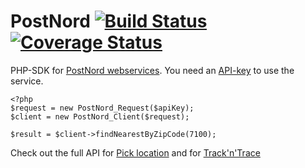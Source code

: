 PostNord [![Build Status](https://travis-ci.org/lsolesen/postnord-sdk.svg?branch=master)](https://travis-ci.org/lsolesen/postnord-sdk) [![Coverage Status](https://coveralls.io/repos/lsolesen/postnord-sdk/badge.svg)](https://coveralls.io/r/lsolesen/postnord-sdk)
==

PHP-SDK for [PostNord webservices](http://www.postdanmark.dk/da/Logistik/netbutikker/login/Sider/webservices.aspx). You need an [API-key](http://www.postdanmark.dk/da/Logistik/netbutikker/login/Sider/Opret.aspx) to use the service.

    <?php
    $request = new PostNord_Request($apiKey);
    $client = new PostNord_Client($request);

    $result = $client->findNearestByZipCode(7100);

Check out the full API for [Pick location](http://logistics.postennorden.com/wsp/rest-services/api-doc/PublicApiDoc-publicapi.html) and for [Track'n'Trace](http://logistics.postennorden.com/wsp/rest-services/ntt-service-rest/api/shipment/menu.html)
